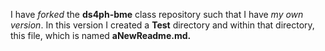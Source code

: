 I have *forked* the **ds4ph-bme** class repository such that I have *my own version*. 
In this version I created a **Test** directory and within that directory, this file, which is named **aNewReadme.md.**
